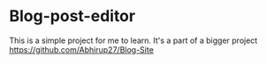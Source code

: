 # Blog-post-editor

This is a simple project for me to learn. It's a part of a bigger project
https://github.com/Abhirup27/Blog-Site
